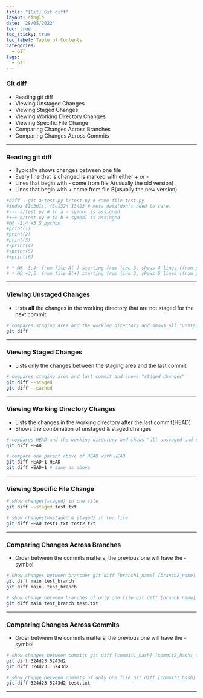 ```yaml
---
title: "[Git] Git diff"
layout: single
date: '28/05/2022'
toc: true
toc_sticky: true
toc_label: Table of Contents
categories:
  - GIT
tags:
  - GIT
---
```


### Git diff
* Reading git diff
* Viewing Unstaged Changes
* Viewing Staged Changes
* Viewing Working Directory Changes
* Viewing Specific File Change
* Comparing Changes Across Branches
* Comparing Changes Across Commits

---

### Reading git diff
* Typically shows changes between one file
* Every line that is changed is marked with either + or -
* Lines that begin with - come from file A(usually the old version)
* Lines that begin with + come from file B(usually the new version)

```bash
#diff --git a/test.py b/test.py # same file test.py
#index 81d3d1s..f3c1324 13423 # meta data(don't need to care)
#--- a/test.py # to a - symbol is assigned
#+++ b/test.py # to b + symbol is assinged
#@@ -3,4 +3,5 python 
#print(1)
#print(2)
#print(3)
#-print(4)
#+print(5)
#+print(6)

# * @@ -3,4: from file A(-) starting from line 3, shows 4 lines (from print(1) to print(4))
# * @@ +3,5: from file B(+) starting from line 3, shows 5 lines (from print(1) to print(6) execept print(4))
```

---

### Viewing Unstaged Changes
* Lists **all** the changes in the working directory that are not staged for the next commit

```bash
# compares staging area and the working directory and shows all "unstaged changes"
git diff
```

---

### Viewing Staged Changes
* Lists only the changes between the staging area and the last commit

```bash
# compares staging area and last commit and shows "staged changes"
git diff --staged
git diff --cached
```

---

### Viewing Working Directory Changes
* Lists the changes in the working directory after the last commit(HEAD)
* Shows the combination of unstaged & staged changes

```bash
# compares HEAD and the working directory and shows "all unstaged and staged changes" since HEAD
git diff HEAD

# compare one parent above of HEAD with HEAD
git diff HEAD~1 HEAD
git diff HEAD~1 # same as above
```

---

### Viewing Specific File Change

```bash
# show changes(staged) in one file
git diff --staged test.txt

# show changes(unstaged & staged) in two file
git diff HEAD test1.txt test2.txt
```

---

### Comparing Changes Across Branches
* Order between the commits matters, the previous one will have the - symbol

```bash
# show changes between branches git diff [branch1_name] [branch2_name] or git diff [branch1_name]..[branch2_name]
git diff main test_branch
git diff main..test_branch

# show change between branches of only one file git diff [branch_name] [branch2_name] [file_name]
git diff main test_branch test.txt
```

---

### Comparing Changes Across Commits
* Order between the commits matters, the previous one will have the - symbol

```bash
# show changes between commits git diff [commit1_hash] [commit2_hash] or git diff [commit1_hash]..[commit2_hash]
git diff 324d23 5243d2
git diff 324d23..5243d2

# show change between commits of only one file git diff [commit1_hash] [commit2_hash] [file_name]
git diff 324d23 5243d2 test.txt
```

---